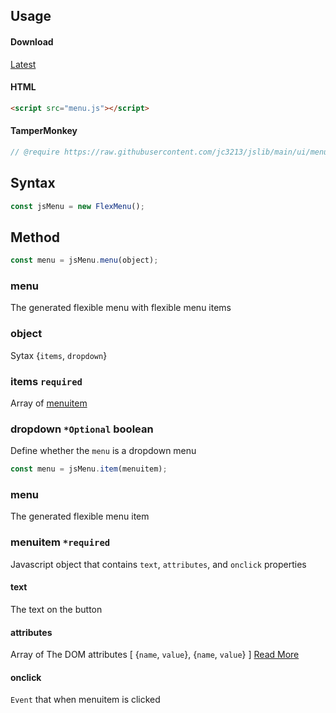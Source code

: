 ## Usage

#### Download
[Latest](https://raw.githubusercontent.com/jc3213/jslib/main/ui/menu.js)

#### HTML
```HTML
<script src="menu.js"></script>
```

#### TamperMonkey
```javascript
// @require https://raw.githubusercontent.com/jc3213/jslib/main/ui/menu.js
```

## Syntax
```javascript
const jsMenu = new FlexMenu();
```

## Method
```javascript
const menu = jsMenu.menu(object);
```

### menu
The generated flexible menu with flexible menu items

### object
Sytax {`items`, `dropdown`}

### items `required`
Array of [menuitem](#menuitem-required)

### dropdown `*Optional` **boolean**
Define whether the `menu` is a dropdown menu
```javascript
const menu = jsMenu.item(menuitem);
```

### menu
The generated flexible menu item

### menuitem `*required`
Javascript object that contains `text`, `attributes`, and `onclick` properties

#### text
The text on the button

#### attributes
Array of The DOM attributes [ {`name`, `value`}, {`name`, `value`} ] [Read More](https://developer.mozilla.org/en-US/docs/Web/HTML/Global_attributes)

#### onclick
`Event` that when menuitem is clicked
